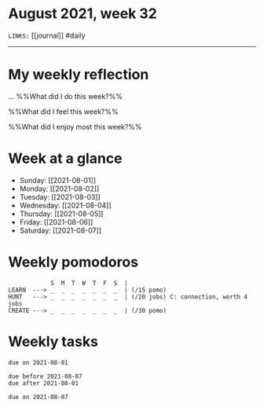 # August 2021, week 32
`LINKS:` [[journal]]
#daily

---
# My weekly reflection
...
%%What did I do this week?%%

%%What did I feel this week?%%

%%What did I enjoy most this week?%%

# Week at a glance
- Sunday: [[2021-08-01]]
- Monday: [[2021-08-02]]
- Tuesday: [[2021-08-03]]
- Wednesday: [[2021-08-04]]
- Thursday: [[2021-08-05]]
- Friday: [[2021-08-06]]
- Saturday: [[2021-08-07]]

# Weekly pomodoros
```
            S  M  T  W  T  F  S  |
LEARN  ---> _  _  _  _  _  _  _  | (/15 pomo)
HUNT   ---> _  _  _  _  _  _  _  | (/20 jobs) C: connection, worth 4 jobs
CREATE ---> _  _  _  _  _  _  _  | (/30 pomo)
```

# Weekly tasks
```tasks
due on 2021-08-01
```

```tasks
due before 2021-08-07
due after 2021-08-01
```

```tasks
due on 2021-08-07
```